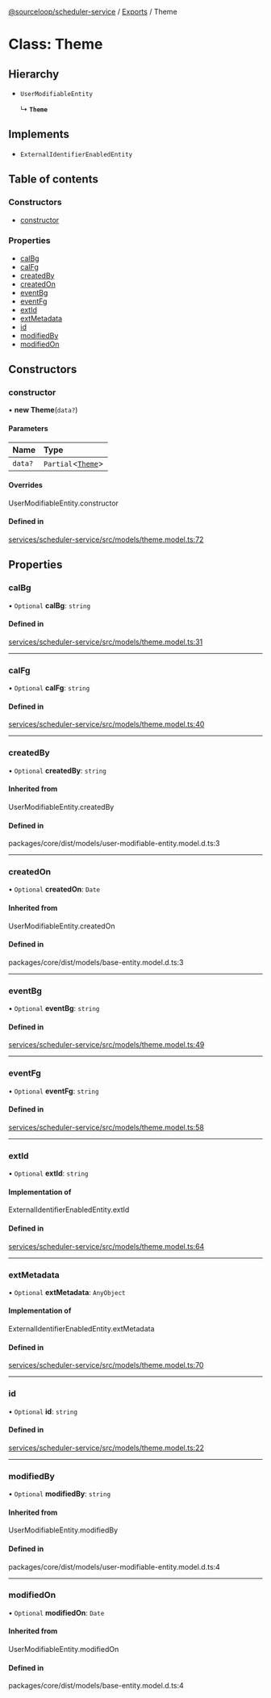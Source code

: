 [@sourceloop/scheduler-service](../README.md) / [Exports](../modules.md) / Theme

# Class: Theme

## Hierarchy

- `UserModifiableEntity`

  ↳ **`Theme`**

## Implements

- `ExternalIdentifierEnabledEntity`

## Table of contents

### Constructors

- [constructor](Theme.md#constructor)

### Properties

- [calBg](Theme.md#calbg)
- [calFg](Theme.md#calfg)
- [createdBy](Theme.md#createdby)
- [createdOn](Theme.md#createdon)
- [eventBg](Theme.md#eventbg)
- [eventFg](Theme.md#eventfg)
- [extId](Theme.md#extid)
- [extMetadata](Theme.md#extmetadata)
- [id](Theme.md#id)
- [modifiedBy](Theme.md#modifiedby)
- [modifiedOn](Theme.md#modifiedon)

## Constructors

### constructor

• **new Theme**(`data?`)

#### Parameters

| Name | Type |
| :------ | :------ |
| `data?` | `Partial`<[`Theme`](Theme.md)\> |

#### Overrides

UserModifiableEntity.constructor

#### Defined in

[services/scheduler-service/src/models/theme.model.ts:72](https://github.com/sourcefuse/loopback4-microservice-catalog/blob/089fc2dc0/services/scheduler-service/src/models/theme.model.ts#L72)

## Properties

### calBg

• `Optional` **calBg**: `string`

#### Defined in

[services/scheduler-service/src/models/theme.model.ts:31](https://github.com/sourcefuse/loopback4-microservice-catalog/blob/089fc2dc0/services/scheduler-service/src/models/theme.model.ts#L31)

___

### calFg

• `Optional` **calFg**: `string`

#### Defined in

[services/scheduler-service/src/models/theme.model.ts:40](https://github.com/sourcefuse/loopback4-microservice-catalog/blob/089fc2dc0/services/scheduler-service/src/models/theme.model.ts#L40)

___

### createdBy

• `Optional` **createdBy**: `string`

#### Inherited from

UserModifiableEntity.createdBy

#### Defined in

packages/core/dist/models/user-modifiable-entity.model.d.ts:3

___

### createdOn

• `Optional` **createdOn**: `Date`

#### Inherited from

UserModifiableEntity.createdOn

#### Defined in

packages/core/dist/models/base-entity.model.d.ts:3

___

### eventBg

• `Optional` **eventBg**: `string`

#### Defined in

[services/scheduler-service/src/models/theme.model.ts:49](https://github.com/sourcefuse/loopback4-microservice-catalog/blob/089fc2dc0/services/scheduler-service/src/models/theme.model.ts#L49)

___

### eventFg

• `Optional` **eventFg**: `string`

#### Defined in

[services/scheduler-service/src/models/theme.model.ts:58](https://github.com/sourcefuse/loopback4-microservice-catalog/blob/089fc2dc0/services/scheduler-service/src/models/theme.model.ts#L58)

___

### extId

• `Optional` **extId**: `string`

#### Implementation of

ExternalIdentifierEnabledEntity.extId

#### Defined in

[services/scheduler-service/src/models/theme.model.ts:64](https://github.com/sourcefuse/loopback4-microservice-catalog/blob/089fc2dc0/services/scheduler-service/src/models/theme.model.ts#L64)

___

### extMetadata

• `Optional` **extMetadata**: `AnyObject`

#### Implementation of

ExternalIdentifierEnabledEntity.extMetadata

#### Defined in

[services/scheduler-service/src/models/theme.model.ts:70](https://github.com/sourcefuse/loopback4-microservice-catalog/blob/089fc2dc0/services/scheduler-service/src/models/theme.model.ts#L70)

___

### id

• `Optional` **id**: `string`

#### Defined in

[services/scheduler-service/src/models/theme.model.ts:22](https://github.com/sourcefuse/loopback4-microservice-catalog/blob/089fc2dc0/services/scheduler-service/src/models/theme.model.ts#L22)

___

### modifiedBy

• `Optional` **modifiedBy**: `string`

#### Inherited from

UserModifiableEntity.modifiedBy

#### Defined in

packages/core/dist/models/user-modifiable-entity.model.d.ts:4

___

### modifiedOn

• `Optional` **modifiedOn**: `Date`

#### Inherited from

UserModifiableEntity.modifiedOn

#### Defined in

packages/core/dist/models/base-entity.model.d.ts:4
